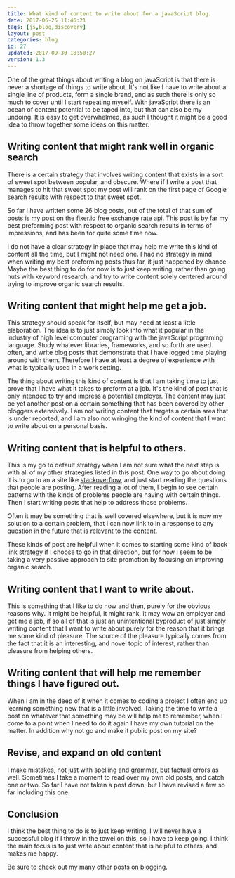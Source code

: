 ```yaml
---
title: What kind of content to write about for a javaScript blog.
date: 2017-06-25 11:46:21
tags: [js,blog,discovery]
layout: post
categories: blog
id: 27
updated: 2017-09-30 18:50:27
version: 1.3
---
```


One of the great things about writing a blog on javaScript is that there is never a shortage of things to write about. It's not like I have to write about a single line of products, form a single brand, and as such there is only so much to cover until I start repeating myself. With javaScript there is an ocean of content potential to be taped into, but that can also be my undoing. It is easy to get overwhelmed, as such I thought it might be a good idea to throw together some ideas on this matter.

<!-- more -->

## Writing content that might rank well in organic search

There is a certain strategy that involves writing content that exists in a sort of sweet spot between popular, and obscure. Where if I write a post that manages to hit that sweet spot my post will rank on the first page of Google search results with respect to that sweet spot.

So far I have written some 26 blog posts, out of the total of that sum of posts is [my post](/2017/02/09/api-fixer/) on the [fixer.io](http://fixer.io) free exchange rate api. This post is by far my best preforming post with respect to organic search results in terms of impressions, and has been for quite some time now. 

I do not have a clear strategy in place that may help me write this kind of content all the time, but I might not need one. I had no strategy in mind when writing my best preforming posts thus far, it just happened by chance. Maybe the best thing to do for now is to just keep writing, rather than going nuts with keyword research, and try to write content solely centered around trying to improve organic search results.

## Writing content that might help me get a job.

This strategy should speak for itself, but may need at least a little elaboration. The idea is to just simply look into what it popular in the industry of high level computer programing with the javaScript programing language. Study whatever libraries, frameworks, and so forth are used often, and write blog posts that demonstrate that I have logged time playing around with them. Therefore I have at least a degree of experience with what is typically used in a work setting.

The thing about writing this kind of content is that I am taking time to just prove that I have what it takes to preform at a job. It's the kind of post that is only intended to try and impress a potential employer. The content may just be yet another post on a certain something that has been covered by other bloggers extensively. I am not writing content that targets a certain area that is under reported, and I am also not wringing the kind of content that I want to write about on a personal basis.

## Writing content that is helpful to others.

This is my go to default strategy when I am not sure what the next step is with all of my other strategies listed in this post. One way to go about doing it is to go to an a site like [stackoverflow](https://stackoverflow.com/questions/tagged/javascript), and just start reading the questions that people are posting. After reading a lot of them, I begin to see certain patterns with the kinds of problems people are having with certain things. Then I start writing posts that help to address those problems.

Often it may be something that is well covered elsewhere, but it is now my solution to a certain problem, that I can now link to in a response to any question in the future that is relevant to the content. 

These kinds of post are helpful when it comes to starting some kind of back link strategy if I choose to go in that direction, but for now I seem to be taking a very passive approach to site promotion by focusing on improving organic search.

## Writing content that I want to write about.

This is something that I like to do now and then, purely for the obvious reasons why. It might be helpful, it might rank, it may wow an employer and get me a job, if so all of that is just an unintentional byproduct of just simply writing content that I want to write about purely for the reason that it brings me some kind of pleasure. The source of the pleasure typically comes from the fact that it is an interesting, and novel topic of interest, rather than pleasure from helping others.

## Writing content that will help me remember things I have figured out.

When I am in the deep of it when it comes to coding a project I often end up learning something new that is a little involved. Taking the time to write a post on whatever that something may be will help me to remember, when I come to a point when I need to do it again I have my own tutorial on the matter. In addition why not go and make it public post on my site?

## Revise, and expand on old content

I make mistakes, not just with spelling and grammar, but factual errors as well. Sometimes I take a moment to read over my own old posts, and catch one or two. So far I have not taken a post down, but I have revised a few so far including this one.

## Conclusion

I think the best thing to do is to just keep writing. I will never have a successful blog if I throw in the towel on this, so I have to keep going. I think the main focus is to just write about content that is helpful to others, and makes me happy.

Be sure to check out my many other [posts on blogging](/categories/blog/).